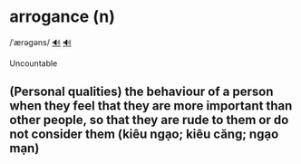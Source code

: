 # arrogance (n)

/ˈærəɡəns/ [🔊](https://www.oxfordlearnersdictionaries.com/media/english/uk_pron/a/arr/arrog/arrogance__gb_1.mp3) [🔊](https://www.oxfordlearnersdictionaries.com/media/english/us_pron/a/arr/arrog/arrogance__us_1.mp3)

Uncountable

## (Personal qualities) the behaviour of a person when they feel that they are more important than other people, so that they are rude to them or do not consider them (kiêu ngạo; kiêu căng; ngạo mạn)